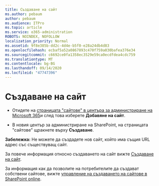 ```yaml
---
title: Създаване на сайт
ms.author: pebaum
author: pebaum
ms.audience: ITPro
ms.topic: article
ms.service: o365-administration
ROBOTS: NOINDEX, NOFOLLOW
localization_priority: Normal
ms.assetid: 9f8e385b-dd2c-4d4e-b5f0-e28a24db4d83
ms.openlocfilehash: ecbaf5a52a0867893c470f759a030bafea376e34
ms.sourcegitcommit: c6692ce0fa1358ec3529e59ca0ecdfdea4cdc759
ms.translationtype: MT
ms.contentlocale: bg-BG
ms.lasthandoff: 09/14/2020
ms.locfileid: "47747396"
---
```

# <a name="create-a-site"></a>Създаване на сайт

- Отидете на [страницата "сайтове" в центъра за администриране на Microsoft 365](https://portal.office.com/adminportal/home#/SitesList)и след това изберете **Добавяне на сайт**. 
    
- В новия център за администриране на SharePoint, на страницата "сайтове" щракнете върху **Създаване**. 
    
**Забележка:** Не можете да създадете нов сайт, който има същия URL адрес със съществуващ сайт. 
  
За повече информация относно създаването на сайт вижте [Създаване на сайт](https://go.microsoft.com/fwlink/?linkid=866295).
  
За информация как да позволите на потребителите да създават собствени сайтове, вижте [управление на създаването на сайтове в SharePoint online](https://go.microsoft.com/fwlink/?linkid=866296).
  

